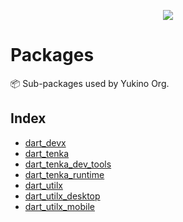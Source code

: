 <p align="center">
    <img src="https://github.com/yukino-org/media/blob/main/images/subbanners/gh-packages-banner.png?raw=true">
</p>

# Packages

📦️ Sub-packages used by Yukino Org.

## Index

-   [dart_devx](https://github.com/yukino-app/packages/tree/dart_devx)
-   [dart_tenka](https://github.com/yukino-app/packages/tree/dart_tenka)
-   [dart_tenka_dev_tools](https://github.com/yukino-app/packages/tree/dart_tenka_dev_tools)
-   [dart_tenka_runtime](https://github.com/yukino-app/packages/tree/dart_tenka_runtime)
-   [dart_utilx](https://github.com/yukino-app/packages/tree/dart_utilx)
-   [dart_utilx_desktop](https://github.com/yukino-app/packages/tree/dart_utilx_desktop)
-   [dart_utilx_mobile](https://github.com/yukino-app/packages/tree/dart_utilx_mobile)
